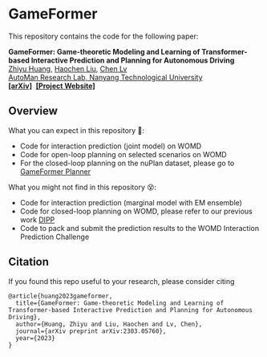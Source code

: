 # GameFormer

This repository contains the code for the following paper:

**GameFormer: Game-theoretic Modeling and Learning of Transformer-based Interactive Prediction and Planning for Autonomous Driving**
<br> [Zhiyu Huang](https://mczhi.github.io/), [Haochen Liu](https://scholar.google.com/citations?user=iizqKUsAAAAJ&hl=en), [Chen Lv](https://scholar.google.com/citations?user=UKVs2CEAAAAJ&hl=en) 
<br> [AutoMan Research Lab, Nanyang Technological University](https://lvchen.wixsite.com/automan)
<br> **[[arXiv]](https://arxiv.org/abs/2303.05760)** &nbsp;**[[Project Website]](https://mczhi.github.io/GameFormer/)**

## Overview
What you can expect in this repository 🤟:
* Code for interaction prediction (joint model) on WOMD
* Code for open-loop planning on selected scenarios on WOMD
* For the closed-loop planning on the nuPlan dataset, please go to [GameFormer Planner](https://github.com/MCZhi/GameFormer-Planner)

What you might not find in this repository 😵:
* Code for interaction prediction (marginal model with EM ensemble)
* Code for closed-loop planning on WOMD, please refer to our previous work [DIPP](https://github.com/MCZhi/DIPP)
* Code to pack and submit the prediction results to the WOMD Interaction Prediction Challenge

## Citation
If you found this repo useful to your research, please consider citing

```angular2html
@article{huang2023gameformer,
  title={GameFormer: Game-theoretic Modeling and Learning of Transformer-based Interactive Prediction and Planning for Autonomous Driving},
  author={Huang, Zhiyu and Liu, Haochen and Lv, Chen},
  journal={arXiv preprint arXiv:2303.05760},
  year={2023}
}
```


